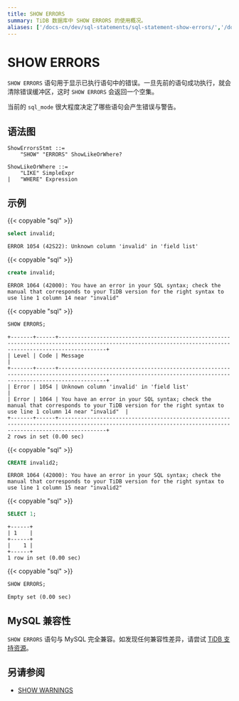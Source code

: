 ```yaml
---
title: SHOW ERRORS
summary: TiDB 数据库中 SHOW ERRORS 的使用概况。
aliases: ['/docs-cn/dev/sql-statements/sql-statement-show-errors/','/docs-cn/dev/reference/sql/statements/show-errors/']
---
```


# SHOW ERRORS

`SHOW ERRORS` 语句用于显示已执行语句中的错误。一旦先前的语句成功执行，就会清除错误缓冲区，这时 `SHOW ERRORS` 会返回一个空集。

当前的 `sql_mode` 很大程度决定了哪些语句会产生错误与警告。

## 语法图

```ebnf+diagram
ShowErrorsStmt ::=
    "SHOW" "ERRORS" ShowLikeOrWhere?

ShowLikeOrWhere ::=
    "LIKE" SimpleExpr
|   "WHERE" Expression
```

## 示例

{{< copyable "sql" >}}

```sql
select invalid;
```

```
ERROR 1054 (42S22): Unknown column 'invalid' in 'field list'
```

{{< copyable "sql" >}}

```sql
create invalid;
```

```
ERROR 1064 (42000): You have an error in your SQL syntax; check the manual that corresponds to your TiDB version for the right syntax to use line 1 column 14 near "invalid"
```

{{< copyable "sql" >}}

```sql
SHOW ERRORS;
```

```
+-------+------+-----------------------------------------------------------------------------------------------------------------------------------------------------------+
| Level | Code | Message                                                                                                                                                   |
+-------+------+-----------------------------------------------------------------------------------------------------------------------------------------------------------+
| Error | 1054 | Unknown column 'invalid' in 'field list'                                                                                                                  |
| Error | 1064 | You have an error in your SQL syntax; check the manual that corresponds to your TiDB version for the right syntax to use line 1 column 14 near "invalid"  |
+-------+------+-----------------------------------------------------------------------------------------------------------------------------------------------------------+
2 rows in set (0.00 sec)
```

{{< copyable "sql" >}}

```sql
CREATE invalid2;
```

```
ERROR 1064 (42000): You have an error in your SQL syntax; check the manual that corresponds to your TiDB version for the right syntax to use line 1 column 15 near "invalid2"
```

{{< copyable "sql" >}}

```sql
SELECT 1;
```

```
+------+
| 1    |
+------+
|    1 |
+------+
1 row in set (0.00 sec)
```

{{< copyable "sql" >}}

```sql
SHOW ERRORS;
```

```
Empty set (0.00 sec)
```

## MySQL 兼容性

`SHOW ERRORS` 语句与 MySQL 完全兼容。如发现任何兼容性差异，请尝试 [TiDB 支持资源](/support.md)。

## 另请参阅

* [SHOW WARNINGS](/sql-statements/sql-statement-show-warnings.md)
